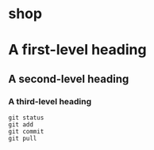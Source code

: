 # shop
# A first-level heading
## A second-level heading
### A third-level heading

```
git status
git add
git commit
git pull
```
